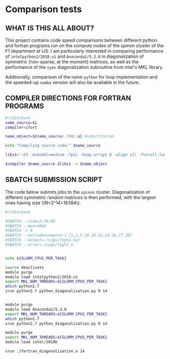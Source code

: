 # Comparison tests #
## WHAT IS THIS ALL ABOUT? ##

This project contains code speed comparisons between different python and fortran programs run 
on the compute nodes of the spinon cluster of the F1 department at IJS. I am particularly interested
in comparing performance of `intelpython2/2018-u1` and `Anaconda2/5.3.0` in diagonalization of symmetric 
(non-sparse, at the moment) matrices, as well as the performance of the `syev` diagonalization subroutine
from intel's MKL library. 

Additionally, comparison of the naive `python` for loop implementation and the speeded-up `numba` version 
will also be available in the future. 

## COMPILER DIRECTIONS FOR FORTRAN PROGRAMS ##

```bash
#!/bin/bash
name_source=$1
compiler=ifort

name_object=${name_source/.f90/.o} #substitution

echo "Compiling source code:" $name_source

libs1="-O3 -mcmodel=medium -fpic -heap-arrays 0 -align all -funroll-loops -qopenmp -mkl=parallel -lmkl_core  -lmkl_lapack95_lp64 -I${MKLROOT}/include/intel64/lp64 -I${MKLROOT}/include"

$compiler $name_source $libs1 -o $name_object

```

## SBATCH SUBMISSION SCRIPT ##

The code below submits jobs to the `spinon` cluster. Diagonalization of different symmetric random matrices is then performed, with the largest ones having size \\(N=2^14=16384\\).

```bash
#!/bin/bash 

#SBATCH --time=2:59:00
#SBATCH --mem=4000
#SBATCH -c 8
#SBATCH --exclude=compute-1-[1,2,5-16,18-22,24,26,27,28]
#SBATCH --output=./Logs/log%J.out
#SBATCH --error=./Logs/log%J.e


echo ${SLURM_CPUS_PER_TASK}

source deactivate
module purge
module load intelpython2/2018-u1
export MKL_NUM_THREADS=${SLURM_CPUS_PER_TASK}
which python2.7
srun python2.7 python_diagonalization.py 0 14


module purge
module load Anaconda2/5.3.0
export MKL_NUM_THREADS=${SLURM_CPUS_PER_TASK}
which python2.7
srun python2.7 python_diagonalization.py 0 14

module purge
export MKL_NUM_THREADS=${SLURM_CPUS_PER_TASK}
module load intel/2018b

srun ./fortran_diagonalization.o 14

```



